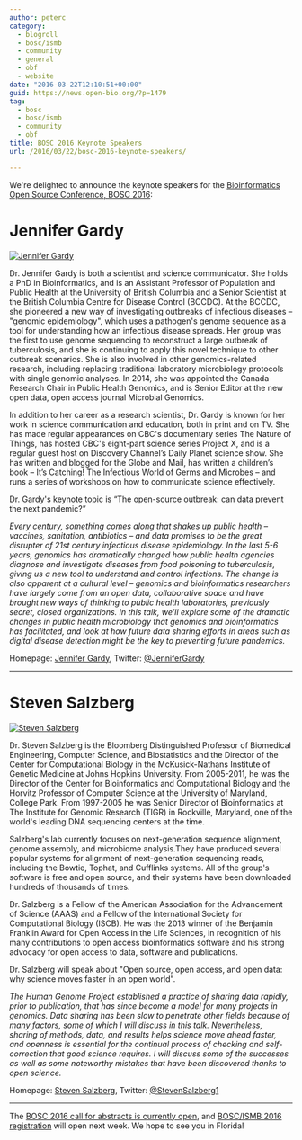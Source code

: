 ```yaml
---
author: peterc
category:
  - blogroll
  - bosc/ismb
  - community
  - general
  - obf
  - website
date: "2016-03-22T12:10:51+00:00"
guid: https://news.open-bio.org/?p=1479
tag:
  - bosc
  - bosc/ismb
  - community
  - obf
title: BOSC 2016 Keynote Speakers
url: /2016/03/22/bosc-2016-keynote-speakers/

---
```

We're delighted to announce the keynote speakers for the [Bioinformatics Open Source Conference, BOSC 2016](/wiki/BOSC_2016):

# Jennifer Gardy

[![Jennifer Gardy](/w/images/thumb/0/04/JenniferGardy.jpg/240px-JenniferGardy.jpg)](/wiki/File:JenniferGardy.jpg "Jennifer Gardy")

Dr. Jennifer Gardy is both a scientist and science communicator. She holds a PhD in Bioinformatics, and is an Assistant Professor of Population and Public Health at the University of British Columbia and a Senior Scientist at the British Columbia Centre for Disease Control (BCCDC). At the BCCDC, she pioneered a new way of investigating outbreaks of infectious diseases – "genomic epidemiology", which uses a pathogen's genome sequence as a tool for understanding how an infectious disease spreads. Her group was the first to use genome sequencing to reconstruct a large outbreak of tuberculosis, and she is continuing to apply this novel technique to other outbreak scenarios. She is also involved in other genomics-related research, including replacing traditional laboratory microbiology protocols with single genomic analyses. In 2014, she was appointed the Canada Research Chair in Public Health Genomics, and is Senior Editor at the new open data, open access journal Microbial Genomics.

In addition to her career as a research scientist, Dr. Gardy is known for her work in science communication and education, both in print and on TV. She has made regular appearances on CBC's documentary series The Nature of Things, has hosted CBC's eight-part science series Project X, and is a regular guest host on Discovery Channel’s Daily Planet science show. She has written and blogged for the Globe and Mail, has written a children’s book – It’s Catching! The Infectious World of Germs and Microbes – and runs a series of workshops on how to communicate science effectively.

Dr. Gardy's keynote topic is “The open-source outbreak: can data prevent the next pandemic?”

_Every century, something comes along that shakes up public health – vaccines, sanitation, antibiotics – and data promises to be the great disrupter of 21st century infectious disease epidemiology. In the last 5-6 years, genomics has dramatically changed how public health agencies diagnose and investigate diseases from food poisoning to tuberculosis, giving us a new tool to understand and control infections. The change is also apparent at a cultural level – genomics and bioinformatics researchers have largely come from an open data, collaborative space and have brought new ways of thinking to public health laboratories, previously secret, closed organizations. In this talk, we’ll explore some of the dramatic changes in public health microbiology that genomics and bioinformatics has facilitated, and look at how future data sharing efforts in areas such as digital disease detection might be the key to preventing future pandemics._

Homepage: [Jennifer Gardy](http://www.jennifergardy.com), Twitter: [@JenniferGardy](https://twitter.com/jennifergardy)

* * *

# Steven Salzberg

[![Steven Salzberg](/w/images/thumb/3/3b/StevenSalzberg.jpg/210px-StevenSalzberg.jpg)](/wiki/File:StevenSalzberg.jpg "Steven Salzberg")

Dr. Steven Salzberg is the Bloomberg Distinguished Professor of Biomedical Engineering, Computer Science, and Biostatistics and the Director of the Center for Computational Biology in the McKusick-Nathans Institute of Genetic Medicine at Johns Hopkins University. From 2005-2011, he was the Director of the Center for Bioinformatics and Computational Biology and the Horvitz Professor of Computer Science at the University of Maryland, College Park. From 1997-2005 he was Senior Director of Bioinformatics at The Institute for Genomic Research (TIGR) in Rockville, Maryland, one of the world's leading DNA sequencing centers at the time.

Salzberg's lab currently focuses on next-generation sequence alignment, genome assembly, and microbiome analysis.They have produced several popular systems for alignment of next-generation sequencing reads, including the Bowtie, Tophat, and Cufflinks systems. All of the group's software is free and open source, and their systems have been downloaded hundreds of thousands of times.

Dr. Salzberg is a Fellow of the American Association for the Advancement of Science (AAAS) and a Fellow of the International Society for Computational Biology (ISCB). He was the 2013 winner of the Benjamin Franklin Award for Open Access in the Life Sciences, in recognition of his many contributions to open access bioinformatics software and his strong advocacy for open access to data, software and publications.

Dr. Salzberg will speak about "Open source, open access, and open data: why science moves faster in an open world".

_The Human Genome Project established a practice of sharing data rapidly, prior to publication, that has since become a model for many projects in genomics. Data sharing has been slow to penetrate other fields because of many factors, some of which I will discuss in this talk. Nevertheless, sharing of methods, data, and results helps science move ahead faster, and openness is essential for the continual process of checking and self-correction that good science requires. I will discuss some of the successes as well as some noteworthy mistakes that have been discovered thanks to open science._

Homepage: [Steven Salzberg](https://salzberg-lab.org/), Twitter: [@StevenSalzberg1](https://twitter.com/StevenSalzberg1)

* * *

The [BOSC 2016 call for abstracts is currently open](/2016/03/01/bosc-2016-call-for-abstracts/), and [BOSC/ISMB 2016 registration](https://www.iscb.org/ismb2016-registration) will open next week. We hope to see you in Florida!
